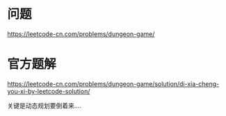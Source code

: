 # 问题
https://leetcode-cn.com/problems/dungeon-game/
# 官方题解

https://leetcode-cn.com/problems/dungeon-game/solution/di-xia-cheng-you-xi-by-leetcode-solution/

关键是动态规划要倒着来....
